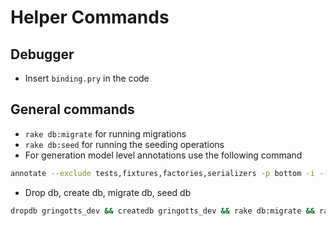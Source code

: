 # Helper Commands


## Debugger
- Insert `binding.pry` in the code

## General commands
- `rake db:migrate` for running migrations
- `rake db:seed` for running the seeding operations
- For generation model level annotations use the following command
```sh
annotate --exclude tests,fixtures,factories,serializers -p bottom -i --show-indexes -k --show-foreign-keys -s --classified-sort
```
- Drop db, create db, migrate db, seed db
```sh
dropdb gringotts_dev && createdb gringotts_dev && rake db:migrate && rake db:seed
```